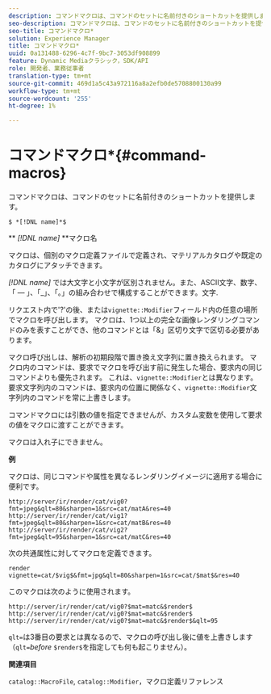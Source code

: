 ```yaml
---
description: コマンドマクロは、コマンドのセットに名前付きのショートカットを提供します。
seo-description: コマンドマクロは、コマンドのセットに名前付きのショートカットを提供します。
seo-title: コマンドマクロ*
solution: Experience Manager
title: コマンドマクロ*
uuid: 0a131488-6296-4c7f-9bc7-3053df908899
feature: Dynamic Mediaクラシック，SDK/API
role: 開発者、業務従事者
translation-type: tm+mt
source-git-commit: 469d1a5c43a972116a8a2efb0de5708800130a99
workflow-type: tm+mt
source-wordcount: '255'
ht-degree: 1%

---
```



# コマンドマクロ*{#command-macros}

コマンドマクロは、コマンドのセットに名前付きのショートカットを提供します。

`$ *[!DNL name]*$`

** *[!DNL name]* **マクロ名

マクロは、個別のマクロ定義ファイルで定義され、マテリアルカタログや既定のカタログにアタッチできます。

*[!DNL name]* では大文字と小文字が区別されません。また、ASCII文字、数字、「 — 」、「_」、「。」の組み合わせで構成することができます。文字.

リクエスト内で&#39;?&#39;の後、または`vignette::Modifier`フィールド内の任意の場所でマクロを呼び出します。 マクロは、1つ以上の完全な画像レンダリングコマンドのみを表すことができ、他のコマンドとは「&amp;」区切り文字で区切る必要があります。

マクロ呼び出しは、解析の初期段階で置き換え文字列に置き換えられます。 マクロ内のコマンドは、要求でマクロを呼び出す前に発生した場合、要求内の同じコマンドよりも優先されます。 これは、`vignette::Modifier`とは異なります。要求文字列内のコマンドは、要求内の位置に関係なく、`vignette::Modifier`文字列内のコマンドを常に上書きします。

コマンドマクロには引数の値を指定できませんが、カスタム変数を使用して要求の値をマクロに渡すことができます。

マクロは入れ子にできません。

**例**

マクロは、同じコマンドや属性を異なるレンダリングイメージに適用する場合に便利です。

`http://server/ir/render/cat/vig0?fmt=jpeg&qlt=80&sharpen=1&src=cat/matA&res=40 http://server/ir/render/cat/vig1?fmt=jpeg&qlt=80&sharpen=1&src=cat/matB&res=40 http://server/ir/render/cat/vig2?fmt=jpeg&qlt=95&sharpen=1&src=cat/matC&res=40`

次の共通属性に対してマクロを定義できます。

`render vignette=cat/$vig$&fmt=jpg&qlt=80&sharpen=1&src=cat/$mat$&res=40`

このマクロは次のように使用されます。

`http://server/ir/render/cat/vig0?$mat=matc&$render$ http://server/ir/render/cat/vig0?$mat=matc&$render$ http://server/ir/render/cat/vig0?$mat=matc&$render$&qlt=95`

`qlt=`は3番目の要求とは異なるので、マクロの呼び出し後に値を上書きします（`qlt=`*before* `$render$`を指定しても何も起こりません）。

**関連項目**

`catalog::MacroFile`,  `catalog::Modifier`，マクロ定義リファレンス

<!--<a id="section_297B7FCB285F4891AA76DF8393089931"></a>-->

